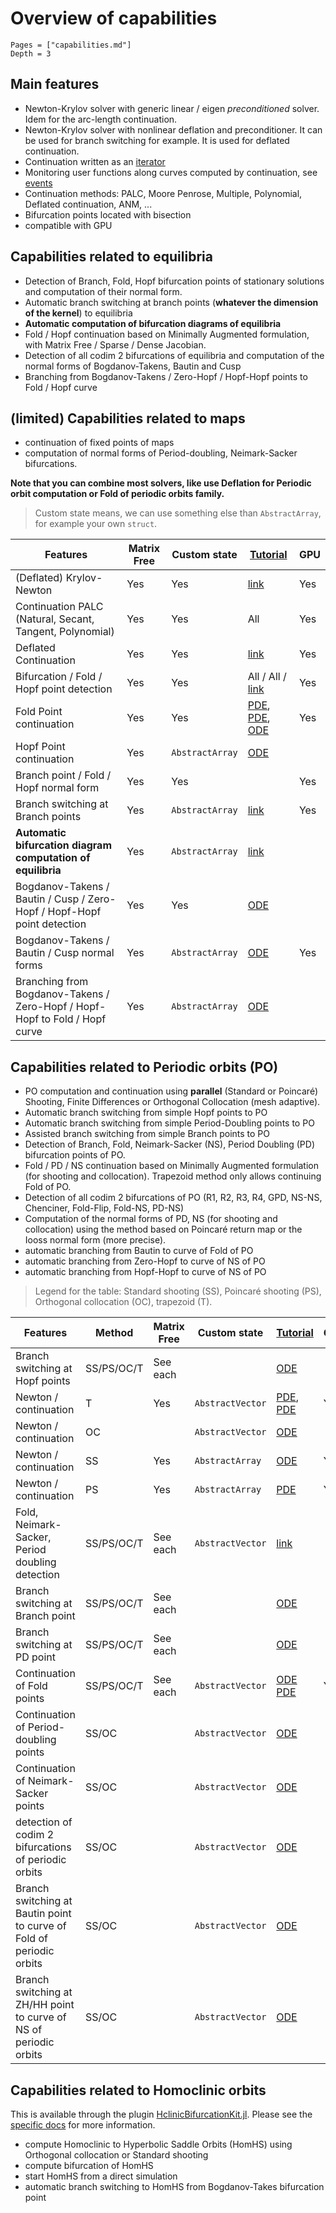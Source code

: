 # Overview of capabilities

```@contents
Pages = ["capabilities.md"]
Depth = 3
```

## Main features

- Newton-Krylov solver with generic linear / eigen *preconditioned* solver. Idem for the arc-length continuation.
- Newton-Krylov solver with nonlinear deflation and preconditioner. It can be used for branch switching for example. It is used for deflated continuation.
- Continuation written as an [iterator](https://bifurcationkit.github.io/BifurcationKitDocs.jl/dev/iterator/)
- Monitoring user functions along curves computed by continuation, see [events](https://bifurcationkit.github.io/BifurcationKitDocs.jl/dev/EventCallback/)
- Continuation methods: PALC, Moore Penrose, Multiple, Polynomial, Deflated continuation, ANM, ...
- Bifurcation points located with bisection
- compatible with GPU

## Capabilities related to equilibria
- Detection of Branch, Fold, Hopf bifurcation points of stationary solutions and computation of their normal form.
- Automatic branch switching at branch points (**whatever the dimension of the kernel**) to equilibria
- **Automatic computation of bifurcation diagrams of equilibria**
- Fold / Hopf continuation based on Minimally Augmented formulation, with Matrix Free / Sparse / Dense Jacobian.
- Detection of all codim 2 bifurcations of equilibria and computation of the normal forms of Bogdanov-Takens, Bautin and Cusp
- Branching from Bogdanov-Takens / Zero-Hopf / Hopf-Hopf points to Fold / Hopf curve

## (limited) Capabilities related to maps
- continuation of fixed points of maps
- computation of normal forms of Period-doubling, Neimark-Sacker bifurcations.

**Note that you can combine most solvers, like use Deflation for Periodic orbit computation or Fold of periodic orbits family.**

> Custom state means, we can use something else than `AbstractArray`, for example your own `struct`.

|Features|Matrix Free|Custom state| [Tutorial](https://bifurcationkit.github.io/BifurcationKitDocs.jl/dev/tutorials/tutorials/) | GPU |
|---|---|---|---|---|
| (Deflated) Krylov-Newton| Yes| Yes| [link](https://bifurcationkit.github.io/BifurcationKitDocs.jl/dev/deflatedproblem/)| Yes|
| Continuation PALC (Natural, Secant, Tangent, Polynomial) | Yes| Yes |All  | Yes |
| Deflated Continuation | Yes| Yes| [link](https://bifurcationkit.github.io/BifurcationKitDocs.jl/dev/tutorials/tutorialCarrier/#Deflated-Continuation-in-the-Carrier-Problem-1) |Yes  |
| Bifurcation / Fold / Hopf point detection | Yes| Yes| All / All / [link](https://bifurcationkit.github.io/BifurcationKitDocs.jl/dev/tutorials/tutorials/#Bifurcation-diagrams-with-periodic-orbits-1) | Yes |
| Fold Point continuation | Yes| Yes| [PDE](https://bifurcationkit.github.io/BifurcationKitDocs.jl/dev/tutorials/tutorials1/#Temperature-model-(simplest-example-for-equilibria)-1), [PDE](https://bifurcationkit.github.io/BifurcationKitDocs.jl/dev/tutorials/tutorialsCGL/#Complex-Ginzburg-Landau-2d-1), [ODE](https://bifurcationkit.github.io/BifurcationKitDocs.jl/dev/tutorials/ode/lorenz84/#Extended-Lorenz-84-model-(codim-2-BT/ZH-aBS)) | Yes |
| Hopf Point continuation | Yes| `AbstractArray` | [ODE](https://bifurcationkit.github.io/BifurcationKitDocs.jl/dev/tutorials/ode/lorenz84/#Extended-Lorenz-84-model-(codim-2-BT/ZH-aBS)) ||
| Branch point / Fold / Hopf normal form | Yes| Yes|  | Yes | [link](https://bifurcationkit.github.io/BifurcationKitDocs.jl/dev/tutorials/tutorials3/#Continuation-of-Hopf-points-1) | |
| Branch switching at Branch points | Yes| `AbstractArray` | [link](https://bifurcationkit.github.io/BifurcationKitDocs.jl/dev/branchswitching/#From-simple-branch-point-to-equilibria) | Yes |
| **Automatic bifurcation diagram computation of equilibria** | Yes| `AbstractArray` |  [link](https://bifurcationkit.github.io/BifurcationKitDocs.jl/dev/tutorials/ode/tutorialPP2/#pp2-example-from-AUTO07p-(aBD-Hopf-aBS)) | |
| Bogdanov-Takens / Bautin / Cusp / Zero-Hopf / Hopf-Hopf point detection | Yes| Yes | [ODE](https://bifurcationkit.github.io/BifurcationKitDocs.jl/dev/tutorials/ode/lorenz84/#Extended-Lorenz-84-model-(codim-2-BT/ZH-aBS)) | |
| Bogdanov-Takens / Bautin / Cusp normal forms | Yes| `AbstractArray`| [ODE](https://bifurcationkit.github.io/BifurcationKitDocs.jl/dev/tutorials/ode/lorenz84/#Extended-Lorenz-84-model-(codim-2-BT/ZH-aBS))| Yes |
| Branching from Bogdanov-Takens / Zero-Hopf / Hopf-Hopf to Fold / Hopf curve | Yes | `AbstractArray` | [ODE](https://bifurcationkit.github.io/BifurcationKitDocs.jl/dev/tutorials/ode/lorenz84/#Extended-Lorenz-84-model-(codim-2-BT/ZH-aBS))|  |


## Capabilities related to Periodic orbits (PO)

- PO computation and continuation using **parallel** (Standard or Poincaré) Shooting, Finite Differences or Orthogonal Collocation (mesh adaptive).
- Automatic branch switching from simple Hopf points to PO
- Automatic branch switching from simple Period-Doubling points to PO
- Assisted branch switching from simple Branch points to PO
- Detection of Branch, Fold, Neimark-Sacker (NS), Period Doubling (PD) bifurcation points of PO.
- Fold / PD / NS continuation based on Minimally Augmented formulation (for shooting and collocation). Trapezoid method only allows continuing Fold of PO.
- Detection of all codim 2 bifurcations of PO (R1, R2, R3, R4, GPD, NS-NS, Chenciner, Fold-Flip, Fold-NS, PD-NS)
- Computation of the normal forms of PD, NS (for shooting and collocation) using the method based on Poincaré return map or the Iooss normal form (more precise).
- automatic branching from Bautin to curve of Fold of PO
- automatic branching from Zero-Hopf to curve of NS of PO
- automatic branching from Hopf-Hopf to curve of NS of PO

> Legend for the table: Standard shooting (SS), Poincaré shooting (PS), Orthogonal collocation (OC), trapezoid (T).

|Features|Method|Matrix Free|Custom state| [Tutorial](https://bifurcationkit.github.io/BifurcationKitDocs.jl/dev/tutorials/tutorials/) | GPU |
|---|---|---|---|---|---|
| Branch switching at Hopf points |SS/PS/OC/T| See each|  | [ODE](https://bifurcationkit.github.io/BifurcationKitDocs.jl/dev/tutorials/ode/tutorialsODE-PD/#Period-doubling-in-Lur'e-problem-(PD-aBS)) | |
| Newton / continuation | T | Yes| `AbstractVector` | [PDE](https://bifurcationkit.github.io/BifurcationKitDocs.jl/dev/tutorials/tutorials3/#Brusselator-1d-(automatic)-1), [PDE](https://bifurcationkit.github.io/BifurcationKitDocs.jl/dev/tutorials/tutorialsCGL/#Complex-Ginzburg-Landau-2d-1) | Yes|
| Newton / continuation |OC| | `AbstractVector` | [ODE](https://bifurcationkit.github.io/BifurcationKitDocs.jl/dev/tutorials/ode/tutorialsODE/#Neural-mass-equation-(Hopf-aBS)) | |
| Newton / continuation |SS| Yes| `AbstractArray` |  [ODE](https://bifurcationkit.github.io/BifurcationKitDocs.jl/dev/tutorials/ode/tutorialsODE-PD/#Period-doubling-in-Lur'e-problem-(PD-aBS)) | Yes|
| Newton / continuation |PS| Yes| `AbstractArray` |  [PDE](https://bifurcationkit.github.io/BifurcationKitDocs.jl/dev/tutorials/tutorials3/#d-Brusselator-(automatic)) | Yes|
| Fold, Neimark-Sacker, Period doubling detection |SS/PS/OC/T| See each| `AbstractVector` | [link](https://bifurcationkit.github.io/BifurcationKitDocs.jl/dev/tutorials/tutorials3/#d-Brusselator-(automatic))  | |
| Branch switching at Branch point |SS/PS/OC/T| See each|  | [ODE](https://bifurcationkit.github.io/BifurcationKitDocs.jl/dev/tutorials/ode/tutorialsODE-PD/#Period-doubling-in-Lur'e-problem-(PD-aBS)) | |
| Branch switching at PD point |SS/PS/OC/T| See each|  | [ODE](https://bifurcationkit.github.io/BifurcationKitDocs.jl/dev/tutorials/ode/tutorialsODE-PD/#Period-doubling-in-Lur'e-problem-(PD-aBS)) | |
| Continuation of Fold points |SS/PS/OC/T| See each| `AbstractVector` |[ODE](https://bifurcationkit.github.io/BifurcationKitDocs.jl/dev/tutorials/ode/tutorialsCodim2PO/#Periodic-predator-prey-model) [PDE](https://bifurcationkit.github.io/BifurcationKitDocs.jl/dev/tutorials/tutorialsCGL/#Continuation-of-Fold-of-periodic-orbits) | Yes |
| Continuation of Period-doubling points |SS/OC| | `AbstractVector` |  [ODE](https://bifurcationkit.github.io/BifurcationKitDocs.jl/dev/tutorials/ode/tutorialsCodim2PO/#Continuation-of-Fold/PD-of-periodic-orbits-with-Shooting) | |
| Continuation of Neimark-Sacker points |SS/OC| | `AbstractVector` | [ODE](https://bifurcationkit.github.io/BifurcationKitDocs.jl/dev/tutorials/ode/steinmetz/#Curve-of-NS-points-of-periodic-orbits) | |
| detection of codim 2 bifurcations of periodic orbits |SS/OC| | `AbstractVector` | [ODE](https://bifurcationkit.github.io/BifurcationKitDocs.jl/dev/tutorials/ode/steinmetz/#Curve-of-NS-points-of-periodic-orbits) | |
| Branch switching at Bautin point to curve of Fold of periodic orbits |SS/OC| | `AbstractVector` | [ODE](https://bifurcationkit.github.io/BifurcationKitDocs.jl/dev/tutorials/ode/lorenz84-PO/#Lorenz-84-model,-take-2.) | |
| Branch switching at ZH/HH point to curve of NS of periodic orbits |SS/OC| | `AbstractVector` | [ODE](https://bifurcationkit.github.io/BifurcationKitDocs.jl/dev/tutorials/ode/lorenz84-PO/#Lorenz-84-model,-take-2.) | |

## Capabilities related to Homoclinic orbits

This is available through the plugin [HclinicBifurcationKit.jl](https://github.com/bifurcationkit/HclinicBifurcationKit.jl). Please see the [specific docs](https://bifurcationkit.github.io/HclinicBifurcationKit.jl/dev/) for more information.

- compute Homoclinic to Hyperbolic Saddle Orbits (HomHS) using Orthogonal collocation or Standard shooting
- compute bifurcation of HomHS
- start HomHS from a direct simulation
- automatic branch switching to HomHS from Bogdanov-Takes bifurcation point